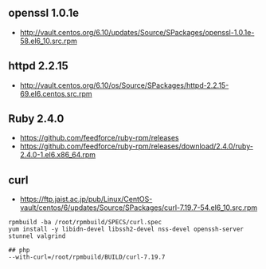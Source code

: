 ## openssl 1.0.1e

* http://vault.centos.org/6.10/updates/Source/SPackages/openssl-1.0.1e-58.el6_10.src.rpm


## httpd 2.2.15

* http://vault.centos.org/6.10/os/Source/SPackages/httpd-2.2.15-69.el6.centos.src.rpm


## Ruby 2.4.0

* https://github.com/feedforce/ruby-rpm/releases
* https://github.com/feedforce/ruby-rpm/releases/download/2.4.0/ruby-2.4.0-1.el6.x86_64.rpm


## curl

* https://ftp.jaist.ac.jp/pub/Linux/CentOS-vault/centos/6/updates/Source/SPackages/curl-7.19.7-54.el6_10.src.rpm

```
rpmbuild -ba /root/rpmbuild/SPECS/curl.spec
yum install -y libidn-devel libssh2-devel nss-devel openssh-server stunnel valgrind

## php
--with-curl=/root/rpmbuild/BUILD/curl-7.19.7
```
